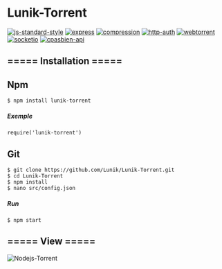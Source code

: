 # Lunik-Torrent
[![js-standard-style](https://img.shields.io/badge/code%20style-standard-brightgreen.svg?style=flat-square)](http://standardjs.com/) [![express](https://img.shields.io/badge/express-v4.13.3%20-green.svg?style=flat-square)](http://expressjs.com/) [![compression](https://img.shields.io/badge/compression-v1.6.0%20-green.svg?style=flat-square)](https://www.npmjs.com/package/compression) [![http-auth](https://img.shields.io/badge/http--auth-v2.2.8%20-green.svg?style=flat-square)](https://www.npmjs.com/package/http-auth) [![webtorrent](https://img.shields.io/badge/webtorrent-v0.72.2%20-green.svg?style=flat-square)](https://webtorrent.io/) [![socketio](https://img.shields.io/badge/socket.io-v1.4.4%20-green.svg?style=flat-square)](http://socket.io/) [![cpasbien-api](https://img.shields.io/badge/cpasbien--api-v1.1.0%20-green.svg?style=flat-square)](https://github.com/yadomi/cpasbien-api)

## ===== Installation =====

## Npm
    $ npm install lunik-torrent
##### Exemple
    require('lunik-torrent')

## Git
    $ git clone https://github.com/Lunik/Lunik-Torrent.git
    $ cd Lunik-Torrent
    $ npm install
    $ nano src/config.json
##### Run
    $ npm start

## ===== View =====
![Nodejs-Torrent](http://puu.sh/mzZN4/948767c37f.png)
